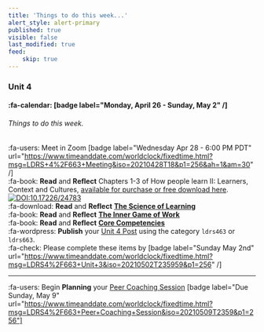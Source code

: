 ```yaml
---
title: 'Things to do this week...'
alert_style: alert-primary
published: true
visible: false
last_modified: true
feed:
    skip: true
---
```


### Unit 4
#### :fa-calendar: [badge label="Monday, April 26 - Sunday, May 2" /]
###### Things to do this week.

:fa-users: Meet in Zoom [badge label="Wednesday Apr 28 - 6:00 PM PDT" url="https://www.timeanddate.com/worldclock/fixedtime.html?msg=LDRS+4%2F663+Meeting&iso=20210428T18&p1=256&ah=1&am=30" /]     
:fa-book:  **Read** and **Reflect** Chapters 1-3 of How people learn II: Learners, Context and Cultures, [available for purchase or free download here](https://www.nap.edu/catalog/24783).   [![DOI:10.17226/24783](https://zenodo.org/badge/DOI/10.17226/24783.svg)](https://doi.org/10.17226/24783)  
:fa-download: **Read** and **Reflect** [**The Science of Learning**](https://deansforimpact.org/wp-content/uploads/2016/12/The_Science_of_Learning.pdf)  
:fa-book: **Read** and **Reflect** [**The Inner Game of Work**](https://thesystemsthinker.com/the-inner-game-of-work-building-capability-in-the-workplace/)   
:fa-book: **Read** and **Reflect** [**Core Competencies**](https://coachfederation.org/core-competencies)  
:fa-wordpress: **Publish** your [Unit 4 Post](https://far.twu.ca/ldrs/663202103/assignments) using the category `ldrs463` or `ldrs663`.    
:fa-check: Please complete these items by [badge label="Sunday May 2nd" url="https://www.timeanddate.com/worldclock/fixedtime.html?msg=LDRS4%2F663+Unit+3&iso=20210502T235959&p1=256" /]  

---

:fa-users: Begin **Planning** your [Peer Coaching Session](https://far.twu.ca/ldrs/663202103/assignments)  [badge label="Due Sunday, May 9" url="https://www.timeanddate.com/worldclock/fixedtime.html?msg=LDRS4%2F663+Peer+Coaching+Session&iso=20210509T2359&p1=256"]
